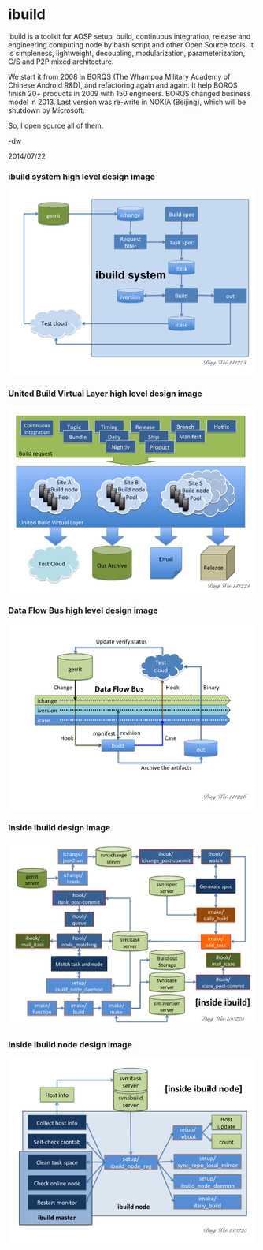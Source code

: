 ibuild
======

ibuild is a toolkit for AOSP setup, build, continuous integration, release and engineering computing node by bash script and other Open Source tools. It is simpleness, lightweight, decoupling, modularization, parameterization, C/S and P2P mixed architecture.

We start it from 2008 in BORQS (The Whampoa Military Academy of Chinese Android R&D), and refactoring again and again. It help BORQS finish 20+ products in 2009 with 150 engineers. BORQS changed business model in 2013.
Last version was re-write in NOKIA (Beijing), which will be shutdown by Microsoft.

So, I open source all of them.

-dw

2014/07/22

### ibuild system high level design image
![ibuild system high level design image](https://github.com/daviding924/ibuild/blob/master/doc/ibuild_system.gif)

### United Build Virtual Layer high level design image
![United Build Virtual Layer high level design image](https://github.com/daviding924/ibuild/blob/master/doc/united_build_virtual_layer.gif)

### Data Flow Bus high level design image
![Data Flow Bus high level design image](https://github.com/daviding924/ibuild/blob/master/doc/data_flow_bus.gif)

### Inside ibuild design image
![Inside ibuild design image](https://github.com/daviding924/ibuild/blob/master/doc/inside_ibuild.gif)

### Inside ibuild node design image
![Inside ibuild node design image](https://github.com/daviding924/ibuild/blob/master/doc/inside_ibuild_node.gif)


